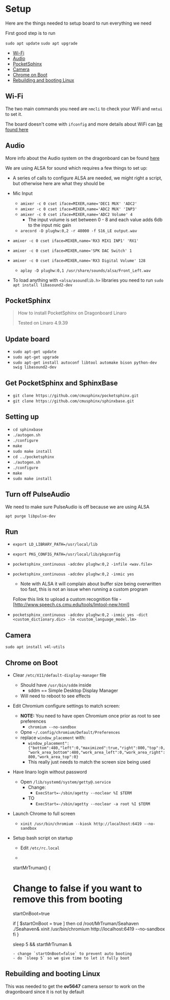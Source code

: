 # Setup

Here are the things needed to setup board to run everything we need

First good step is to run
	
`sudo apt update`
`sudo apt upgrade`

- [Wi-Fi](#wi-fi)
- [Audio](#audio)
- [PocketSphinx](#pocketsphinx)
- [Camera](#camera)
- [Chrome on Boot](#chrome-on-boot)
- [Rebuilding and booting Linux](#rebuilding-and-booting-linux)

## Wi-Fi

The two main commands you need are `nmcli` to check your WiFi and `nmtui` to set it.

The board doesn't come with `ifconfig` and more details about WiFi can [be found here](https://developer.qualcomm.com/mlh)

## Audio

More info about the Audio system on the dragonboard can be found [here](https://developer.qualcomm.com/qfile/29468/lm80-p0436-43_stereocontaudioroutappnote.pdf)

We are using ALSA for sound which requires a few things to set up:

- A series of calls to configure ALSA are needed, we might right a script, but otherwise here are what they should be
- Mic Input
	- `amixer -c 0 cset iface=MIXER,name='DEC1 MUX' 'ADC2'`
	- `amixer -c 0 cset iface=MIXER,name='ADC2 MUX' 'INP3'`
	- `amixer -c 0 cset iface=MIXER,name='ADC2 Volume' 4`
		- The input volume is set between 0 - 8 and each value adds 6db to the input mic gain
	- `arecord -D plughw:0,2 -r 48000 -f S16_LE output.wav`
- `amixer -c 0 cset iface=MIXER,name='RX3 MIX1 INP1' 'RX1'`
- `amixer -c 0 cset iface=MIXER,name='SPK DAC Switch' 1`
- `amixer -c 0 cset iface=MIXER,name='RX3 Digital Volume' 128`
	- `aplay -D plughw:0,1 /usr/share/sounds/alsa/Front_Left.wav`

- To load anything with `<alsa/asoundlib.h>` libraries you need to run `sudo apt install libasound2-dev`

## PocketSphinx

> How to install PocketSphinx on Dragonboard Linaro
>
> Tested on Linaro 4.9.39

## Update board

- `sudo apt-get update`
- `sudo apt-get upgrade`
- `sudo apt-get install autoconf libtool automake bison python-dev swig libasound2-dev`

## Get PocketSphinx and SphinxBase

- `git clone https://github.com/cmusphinx/pocketsphinx.git`
- `git clone https://github.com/cmusphinx/sphinxbase.git`

## Setting up

- `cd sphinxbase`
- `./autogen.sh`
- `./configure`
- `make`
- `sudo make install`
- `cd ../pocketsphinx`
- `./autogen.sh`
- `./configure`
- `make`
- `sudo make install`

## Turn off PulseAudio

We need to make sure PulseAudio is off because we are using ALSA

`apt purge libpulse-dev`

## Run

- `export LD_LIBRARY_PATH=/usr/local/lib`
- `export PKG_CONFIG_PATH=/usr/local/lib/pkgconfig`

- `pocketsphinx_continuous -adcdev plughw:0,2 -infile <wav.file>`
- `pocketsphinx_continuous -adcdev plughw:0,2 -inmic yes`
    - Note with ALSA it will complain about buffer size being overwritten too fast, this is not an issue when running a custom program
   
   Follow this link to upload a custom recognition file - [http://www.speech.cs.cmu.edu/tools/lmtool-new.html]
- `pocketsphinx_continuous -adcdev plughw:0,2 -inmic yes -dict <custom_dictionary.dic> -lm <custom_language_model.lm>`

## Camera

`sudo apt install v4l-utils`

## Chrome on Boot

- Clear `/etc/X11/default-display-manager` file
	- Should have `/usr/bin/sddm` inside
		- sddm == Simple Desktop Display Manager
	- Will need to reboot to see effects
- Edit Chromium configure settings to match screen:
	- **NOTE:** You need to have open Chromium once prior as root to see preferences
		- `chromium --no-sandbox`
	- Opne `~/.config/chromium/Default/Preferences`
	- replace `window_placement` with:
		- `window_placement":{"bottom":480,"left":0,"maximized":true,"right":800,"top":0,"work_area_bottom":480,"work_area_left":0,"work_area_right":800,"work_area_top":0}`
		- This really just needs to match the screen size being used
- Have linaro login without password 
	- Open `/lib/systemd/system/getty@.service`
		- Change:
			- `ExecStart=-/sbin/agetty --noclear %I $TERM`
		- TO 
			- `ExecStart=-/sbin/agetty --noclear -a root %I $TERM`
- Launch Chrome to full screen
	- `xinit /usr/bin/chromium --kiosk http://localhost:6419 --no-sandbox`
- Setup bash script on startup 
  - Edit `/etc/rc.local`
  - ```
  startMrTruman() {
    # Change to false  if you want to remove this from booting
    startOnBoot=true
    
    if [ $startOnBoot = true ]
    then
	cd /root/MrTruman/Seahaven
	./Seahaven&
	xinit /usr/bin/chromium http://localhost:6419 --no-sandbox
    fi
  }

  sleep 5 && startMrTruman &

  ```
  - change `startOnBoot=false` to prevent auto booting
  - do `sleep 5` so we give time to let it fully boot
  
## Rebuilding and booting Linux

This was needed to get the **ov5647** camera sensor to work on the dragonboard since it is not by default

